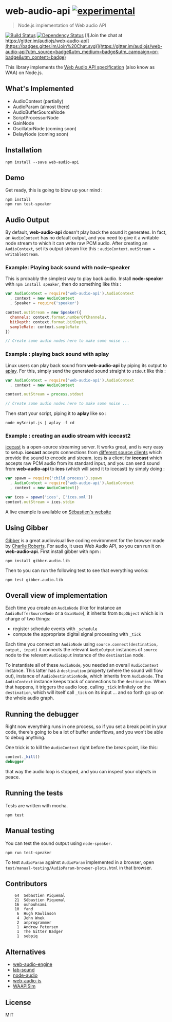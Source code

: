 # web-audio-api [![experimental](http://badges.github.io/stability-badges/dist/experimental.svg)](http://github.com/badges/stability-badges)

> Node.js implementation of Web audio API

[![Build Status](https://travis-ci.org/audiojs/web-audio-api.svg)](https://travis-ci.org/audiojs/web-audio-api) [![Dependency Status](https://img.shields.io/gemnasium/audiojs/web-audio-api.svg)](https://gemnasium.com/audiojs/web-audio-api) [![Join the chat at https://gitter.im/audiojs/web-audio-api](https://badges.gitter.im/Join%20Chat.svg)](https://gitter.im/audiojs/web-audio-api?utm_source=badge&utm_medium=badge&utm_campaign=pr-badge&utm_content=badge)

This library implements the [Web Audio API specification](http://webaudio.github.io/web-audio-api/) (also know as WAA) on Node.js.


## What's Implemented

- AudioContext (partially)
- AudioParam (almost there)
- AudioBufferSourceNode
- ScriptProcessorNode
- GainNode
- OscillatorNode (coming soon)
- DelayNode (coming soon)


## Installation

```shell
npm install --save web-audio-api
```


## Demo

Get ready, this is going to blow up your mind :

```
npm install
npm run test-speaker
```


## Audio Output

By default, **web-audio-api** doesn't play back the sound it generates. In fact, an `AudioContext` has no default output, and you need to give it a writable node stream to which it can write raw PCM audio. After creating an `AudioContext`, set its output stream like this : `audioContext.outStream = writableStream`.

### Example: Playing back sound with **node-speaker**

This is probably the simplest way to play back audio. Install **node-speaker** with `npm install speaker`, then do something like this :

```javascript
var AudioContext = require('web-audio-api').AudioContext
  , context = new AudioContext
  , Speaker = require('speaker')

context.outStream = new Speaker({
  channels: context.format.numberOfChannels,
  bitDepth: context.format.bitDepth,
  sampleRate: context.sampleRate
})

// Create some audio nodes here to make some noise ...
```

### Example : playing back sound with **aplay**

Linux users can play back sound from **web-audio-api** by piping its output to [aplay](http://alsa.opensrc.org/Aplay). For this, simply send the generated sound straight to `stdout` like this :

```javascript
var AudioContext = require('web-audio-api').AudioContext
  , context = new AudioContext

context.outStream = process.stdout

// Create some audio nodes here to make some noise ...
```

Then start your script, piping it to **aplay** like so :

```
node myScript.js | aplay -f cd
```

### Example : creating an audio stream with **icecast2**

[icecast](http://icecast.org/) is a open-source streaming server. It works great, and is very easy to setup. **icecast** accepts connections from [different source clients](http://icecast.org/apps/) which provide the sound to encode and stream. [ices](http://www.icecast.org/ices/) is a client for **icecast** which accepts raw PCM audio from its standard input, and you can send sound from **web-audio-api** to **ices** (which will send it to icecast) by simply doing :

```javascript
var spawn = require('child_process').spawn
  , AudioContext = require('web-audio-api').AudioContext
  , context = new AudioContext()

var ices = spawn('ices', ['ices.xml'])
context.outStream = ices.stdin
```

A live example is available on [Sébastien's website](http://funktion.fm/#/projects/versificator-rubbish-stream)


## Using Gibber

[Gibber](https://github.com/charlieroberts/Gibber) is a great audiovisual live coding environment for the browser made by [Charlie Roberts](http://charlie-roberts.com). For audio, it uses Web Audio API, so you can run it on **web-audio-api**. First install gibber with npm :

`npm install gibber.audio.lib`

Then to you can run the following test to see that everything works:

`npm test gibber.audio.lib`


## Overall view of implementation

Each time you create an ```AudioNode``` (like for instance an ```AudioBufferSourceNode``` or a ```GainNode```), it inherits from ```DspObject``` which is in charge of two things:
- register schedule events with ```_schedule```
- compute the appropriate digital signal processing with ```_tick```

Each time you connect an ```AudioNode``` using ```source.connect(destination, output, input)``` it connects the relevant ```AudioOutput``` instances of ```source``` node to the relevant ```AudioInput``` instance of the ```destination``` node.

To instantiate all of these ```AudioNode```, you needed an overall ```AudioContext``` instance. This latter has a ```destination``` property (where the sound will flow out), instance of ```AudioDestinationNode```, which inherits from ```AudioNode```. The ```AudioContext``` instance keeps track of connections to the ```destination```. When that happens, it triggers the audio loop, calling ```_tick``` infinitely on the ```destination```, which will itself call ```_tick``` on its input ... and so forth go up on the whole audio graph.


## Running the debugger

Right now everything runs in one process, so if you set a break point in your code, there's going to be a lot of buffer underflows, and you won't be able to debug anything.

One trick is to kill the `AudioContext` right before the break point, like this:

```javascript
context._kill()
debugger
```

that way the audio loop is stopped, and you can inspect your objects in peace.


## Running the tests

Tests are written with mocha.

```
npm test
```


## Manual testing

You can test the sound output using `node-speaker`.

```
npm run test-speaker
```

To test `AudioParam` against `AudioParam` implemented in a browser, open `test/manual-testing/AudioParam-browser-plots.html` in that browser.


Contributors
-------------

```
    64	Sebastien Piquemal
    21	Sébastien Piquemal
    16	ouhouhsami
    10	fand
     6	Hugh Rawlinson
     4	John Wnek
     2	anprogrammer
     1	Andrew Petersen
     1	The Gitter Badger
     1	sebpiq
```

## Alternatives

* [web-audio-engine](https://github.com/mohayonao/web-audio-engine)
* [lab-sound](https://github.com/LabSound/LabSound)
* [node-audio](https://ghub.io/node-audio)
* [web-audio-js](https://github.com/descriptinc/web-audio-js)
* [WAAPISim](https://github.com/g200kg/WAAPISim)

## License

MIT
